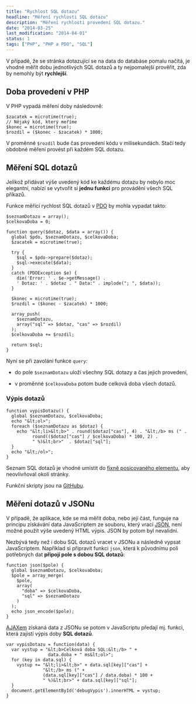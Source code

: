 ```yaml
---
title: "Rychlost SQL dotazu"
headline: "Měření rychlosti SQL dotazu"
description: "Měření rychlosti provedení SQL dotazu."
date: "2014-03-25"
last_modification: "2014-04-01"
status: 1
tags: ["PHP", "PHP a PDO", "SQL"]
---
```


V případě, že se stránka dotazující se na data do databáse pomalu načítá, je vhodné měřit dobu jednotlivých SQL dotazů a ty nejpomalejší prověřit, zda by nemohly být **rychlejší**.

## Doba provedení v PHP

V PHP vypadá měření doby následovně:

```
$zacatek = microtime(true); 
// Nějaký kód, který meříme
$konec = microtime(true);
$rozdil = ($konec - $zacatek) * 1000;
```

V proměnné `$rozdil` bude čas provedení kódu v milisekundách. Stačí tedy obdobné měření provést při každém SQL dotazu.

## Měření SQL dotazů

Jelikož přidávat výše uvedený kód ke každému dotazu by nebylo moc elegantní, nabízí se vytvořit si **jednu funkci** pro provádění všech SQL příkazů.

Funkce měřicí rychlost SQL dotazů v [PDO](/pdo) by mohla vypadat takto:

```
$seznamDotazu = array();
$celkovaDoba = 0;

function query($dotaz, $data = array()) {
  global $pdo, $seznamDotazu, $celkovaDoba;
  $zacatek = microtime(true); 
  
  try {
    $sql = $pdo->prepare($dotaz);
    $sql->execute($data);
  }
  catch (PDOException $e) {
    die('Error: ' . $e->getMessage() . 
    ' Dotaz: ' . $dotaz . " Data:" . implode("; ", $data));
  }
  
  $konec = microtime(true);
  $rozdil = ($konec - $zacatek) * 1000;
  
  array_push(
    $seznamDotazu, 
    array("sql" => $dotaz, "cas" => $rozdil)
  );
  $celkovaDoba += $rozdil;
  
  return $sql;
}
```

Nyní se při zavolání funkce `query`:

  - do pole `$seznamDotazu` uloží všechny SQL dotazy a čas jejich provedení,

  - v proměnné `$celkovaDoba` potom bude celková doba všech dotazů.

### Výpis dotazů

```
function vypisDotazu() {
  global $seznamDotazu, $celkovaDoba;
  echo "&lt;ol>";
  foreach ($seznamDotazu as $dotaz) {
    echo "&lt;li>&lt;b>" . round($dotaz["cas"], 4) . "&lt;/b> ms (" . 
          round(($dotaz["cas"] / $celkovaDoba) * 100, 2) . 
          " %)&lt;br>"  . $dotaz["sql"];
  }
  echo "&lt;/ol>";
}
```

Seznam SQL dotazů je vhodné umístit do [fixně posicovaného elementu](/position-fixed), aby neovlivňoval okolí stránky.

Funkční skripty jsou na [GitHubu](https://github.com/Jahoda/mereni-rychlosti-sql).

## Měření dotazů v JSONu

V případě, že aplikace, kde se má měřit doba, nebo její část, funguje na principu získávání data JavaScriptem ze souboru, který vrací [JSON](/json), není možné použít výše uvedený HTML výpis. JSON by potom byl nevalidní.

Nezbývá tedy než i dobu SQL dotazů vracet v JSONu a následně vypsat JavaScriptem. Například si připravit funkci `json`, která k původnímu poli potřebných dat **připojí pole s dobou SQL dotazů**:

```
function json($pole) {
  global $seznamDotazu, $celkovaDoba;
  $pole = array_merge(
    $pole, 
    array(
      "doba" => $celkovaDoba, 
      "sql" => $seznamDotazu
    )
  );
  echo json_encode($pole);
}
```

[AJAXem](/ajax) získaná data z JSONu se potom v JavaScriptu předají mj. funkci, která zajistí výpis doby **SQL dotazů**.

```
var vypisDotazu = function(data) {
  var vystup = "&lt;b>Celková doba SQL:&lt;/b> " + 
                data.doba + " ms&lt;ol>";
  for (key in data.sql) {
    vystup += "&lt;li>&lt;b>" + data.sql[key]["cas"] + 
              "&lt;/b> ms (" + 
              (data.sql[key]["cas"] / data.doba) * 100 + 
              " %)&lt;br>" + data.sql[key]["sql"];
  }
  document.getElementById('debugVypis').innerHTML = vystup;
}
```